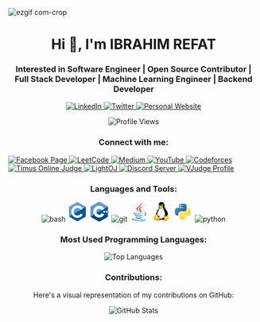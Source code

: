 
![ezgif com-crop](https://github.com/ibrahimrifatcse/ibrahimrifatcse/assets/101995954/d7fdc97c-1ecd-4db3-b7a9-95481518bfc8)

<h1 align="center">Hi 👋, I'm IBRAHIM REFAT</h1>

<h3 align="center">Interested in Software Engineer | Open Source Contributor | Full Stack Developer | Machine Learning Engineer | Backend Developer</h3>

<p align="center">
  <a href="https://www.linkedin.com/in/ibrahimrifatcse" target="_blank">
    <img src="https://img.shields.io/badge/LinkedIn-Connect-blue?style=flat-square&logo=linkedin" alt="LinkedIn" />
  </a>
  <a href="https://twitter.com/@RifuRifat1" target="_blank">
    <img src="https://img.shields.io/badge/Twitter-Follow-blue?style=flat-square&logo=twitter" alt="Twitter" />
  </a>
   <a href="https://shorturl.at/AJR39" target="_blank">
    <img src="https://img.shields.io/badge/Website-Visit-brightgreen?style=flat-square&logo=google-chrome" alt="Personal Website" />
  </a>
  
  
</p>

<p align="center">
  <img src="https://komarev.com/ghpvc/?username=ibrahimrifatcse&label=Profile%20views&color=0e75b6&style=flat" alt="Profile Views" />
</p>

<h3 align="center">Connect with me:</h3>
 
 <a href="https://www.facebook.com/global.ai.software" target="_blank">
    <img src="https://img.shields.io/badge/Facebook-Follow-blue?style=flat-square&logo=facebook" alt="Facebook Page" />
  </a>
  <a href="https://leetcode.com/ibrahimrifat221/" target="_blank">
    <img src="https://img.shields.io/badge/LeetCode-Profile-blue?style=flat-square&logo=leetcode" alt="LeetCode" />
  </a>
  <a href="https://medium.com/@rifatinto" target="_blank">
    <img src="https://img.shields.io/badge/Medium-Follow-black?style=flat-square&logo=medium" alt="Medium" />
  </a>
  <a href="https://www.youtube.com/@ibrahimrifat221" target="_blank">
    <img src="https://img.shields.io/badge/YouTube-Subscribe-red?style=flat-square&logo=youtube" alt="YouTube" />
  </a>

  <a href="https://codeforces.com/profile/ibrahimrifat221" target="_blank">
    <img src="https://img.shields.io/badge/Codeforces-Profile-blue?style=flat-square&logo=codeforces" alt="Codeforces" />
  </a>
  <a href="http://acm.timus.ru/author.aspx?id=337844" target="_blank">
    <img src="https://img.shields.io/badge/Timus-Profile-orange?style=flat-square&logo=timus" alt="Timus Online Judge" />
  </a>
  <a href="http://lightoj.com/user/ibrahimrifatcse" target="_blank">
    <img src="https://img.shields.io/badge/LightOJ-Profile-green?style=flat-square&logo=chrome" alt="LightOJ" />
  </a>
  <a href="https://discord.gg/mGE7trpE" target="_blank">
    <img src="https://img.shields.io/badge/Discord-Join-blueviolet?style=flat-square&logo=discord" alt="Discord Server" />
  </a>
  <a href="https://vjudge.net/user/ibrahimrifat221" target="_blank">
  <img src="https://img.shields.io/badge/VJudge-Profile-orange?style=flat-square&logo=vjudge" alt="VJudge Profile" />
</a>

</p>

<h3 align="center">Languages and Tools:</h3>
<p align="center">
  <img src="https://www.vectorlogo.zone/logos/gnu_bash/gnu_bash-icon.svg" alt="bash" width="40" height="40" />
  <img src="https://raw.githubusercontent.com/devicons/devicon/master/icons/c/c-original.svg" alt="c" width="40" height="40" />
  <img src="https://raw.githubusercontent.com/devicons/devicon/master/icons/cplusplus/cplusplus-original.svg" alt="cplusplus" width="40" height="40" />
  <img src="https://www.vectorlogo.zone/logos/git-scm/git-scm-icon.svg" alt="git" width="40" height="40" />
  <img src="https://raw.githubusercontent.com/devicons/devicon/master/icons/java/java-original.svg" alt="java" width="40" height="40" />
  <img src="https://raw.githubusercontent.com/devicons/devicon/master/icons/linux/linux-original.svg" alt="linux" width="40" height="40" />
  <img src="https://raw.githubusercontent.com/devicons/devicon/master/icons/python/python-original.svg" alt="python" width="40" height="40" />
  <img src="https://cdn.worldvectorlogo.com/logos/django.svg" alt="python" width="40" height="40" />
 
</p>

<h3 align="center">Most Used Programming Languages:</h3>
<p align="center">
  <img src="https://github-readme-stats.vercel.app/api/top-langs/?username=ibrahimrifatcse" alt="Top Languages" />
</p>


<h3 align="center">Contributions:</h3>
<p align="center">
  Here's a visual representation of my contributions on GitHub:
</p>

<p align="center">
  <img src="https://github-readme-stats.vercel.app/api?username=ibrahimrifatcse&show_icons=true&locale=en" alt="GitHub Stats" />
</p>


